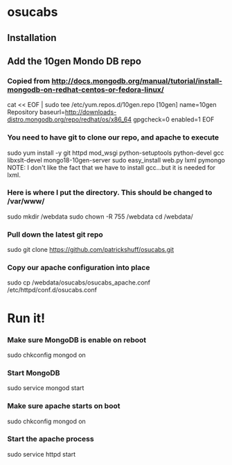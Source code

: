 osucabs
=======

Installation
------------
## Add the 10gen Mondo DB repo 
### Copied from http://docs.mongodb.org/manual/tutorial/install-mongodb-on-redhat-centos-or-fedora-linux/
cat << EOF | sudo tee /etc/yum.repos.d/10gen.repo
[10gen]
name=10gen Repository
baseurl=http://downloads-distro.mongodb.org/repo/redhat/os/x86_64
gpgcheck=0
enabled=1
EOF

### You need to have git to clone our repo, and apache to execute
sudo yum install -y git httpd mod_wsgi python-setuptools python-devel gcc libxslt-devel mongo18-10gen-server
sudo easy_install web.py lxml pymongo
NOTE: I don't like the fact that we have to install gcc...but it is needed for lxml. 

### Here is where I put the directory.  This should be changed to /var/www/
sudo mkdir /webdata
sudo chown -R 755 /webdata
cd /webdata/

### Pull down the latest git repo
sudo git clone https://github.com/patrickshuff/osucabs.git

### Copy our apache configuration into place
sudo cp /webdata/osucabs/osucabs_apache.conf /etc/httpd/conf.d/osucabs.conf

# Run it!

### Make sure MongoDB is enable on reboot
sudo chkconfig mongod on

### Start MongoDB
sudo service mongod start

### Make sure apache starts on boot
sudo chkconfig mongod on

### Start the apache process
sudo service httpd start



